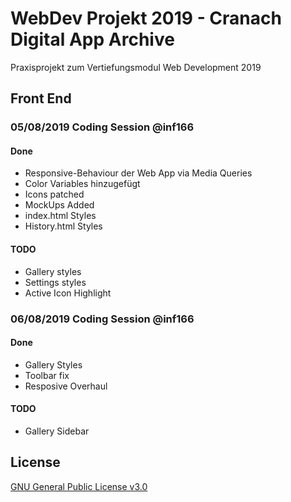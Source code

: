 # WebDev Projekt 2019 - Cranach Digital App Archive
Praxisprojekt zum Vertiefungsmodul Web Development 2019

## Front End

### 05/08/2019 Coding Session @inf166
#### Done
* Responsive-Behaviour der Web App via Media Queries
* Color Variables hinzugefügt
* Icons patched
* MockUps Added
* index.html Styles
* History.html Styles
#### TODO
* Gallery styles
* Settings styles
* Active Icon Highlight

### 06/08/2019 Coding Session @inf166
#### Done
* Gallery Styles
* Toolbar fix
* Resposive Overhaul
#### TODO
* Gallery Sidebar

## License
[GNU General Public License v3.0](https://github.com/Inf166/WDSS19-Praxisarbeit/blob/master/LICENSE)